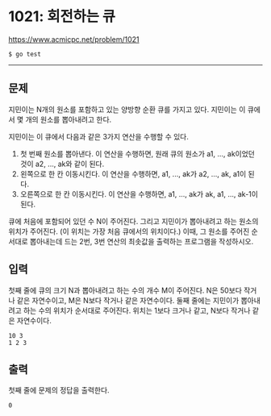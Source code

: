 # 1021: 회전하는 큐

https://www.acmicpc.net/problem/1021

```
$ go test
```

---

## 문제

지민이는 N개의 원소를 포함하고 있는 양방향 순환 큐를 가지고 있다. 지민이는 이
큐에서 몇 개의 원소를 뽑아내려고 한다.

지민이는 이 큐에서 다음과 같은 3가지 연산을 수행할 수 있다.

1. 첫 번째 원소를 뽑아낸다. 이 연산을 수행하면, 원래 큐의 원소가 a1, ...,
   ak이었던 것이 a2, ..., ak와 같이 된다.
2. 왼쪽으로 한 칸 이동시킨다. 이 연산을 수행하면, a1, ..., ak가 a2, ..., ak,
   a1이 된다.
3. 오른쪽으로 한 칸 이동시킨다. 이 연산을 수행하면, a1, ..., ak가 ak, a1, ...,
   ak-1이 된다.

큐에 처음에 포함되어 있던 수 N이 주어진다. 그리고 지민이가 뽑아내려고 하는
원소의 위치가 주어진다. (이 위치는 가장 처음 큐에서의 위치이다.) 이때, 그
원소를 주어진 순서대로 뽑아내는데 드는 2번, 3번 연산의 최솟값을 출력하는
프로그램을 작성하시오.

## 입력

첫째 줄에 큐의 크기 N과 뽑아내려고 하는 수의 개수 M이 주어진다. N은 50보다
작거나 같은 자연수이고, M은 N보다 작거나 같은 자연수이다. 둘째 줄에는 지민이가
뽑아내려고 하는 수의 위치가 순서대로 주어진다. 위치는 1보다 크거나 같고, N보다
작거나 같은 자연수이다.

```
10 3
1 2 3
```

## 출력

첫째 줄에 문제의 정답을 출력한다.

```
0
```
